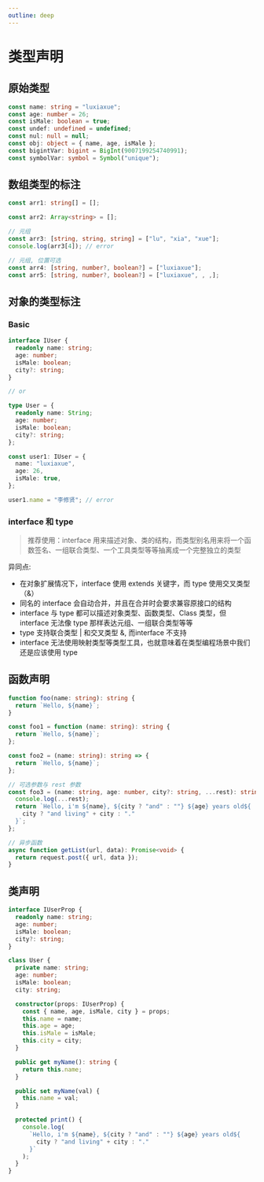 ```yaml
---
outline: deep
---
```


# 类型声明

## 原始类型

```ts
const name: string = "luxiaxue";
const age: number = 26;
const isMale: boolean = true;
const undef: undefined = undefined;
const nul: null = null;
const obj: object = { name, age, isMale };
const bigintVar: bigint = BigInt(9007199254740991);
const symbolVar: symbol = Symbol("unique");
```

## 数组类型的标注

```ts
const arr1: string[] = [];

const arr2: Array<string> = [];

// 元组
const arr3: [string, string, string] = ["lu", "xia", "xue"];
console.log(arr3[4]); // error

// 元组, 位置可选
const arr4: [string, number?, boolean?] = ["luxiaxue"];
const arr5: [string, number?, boolean?] = ["luxiaxue", , ,];
```

## 对象的类型标注

### Basic

```ts
interface IUser {
  readonly name: string;
  age: number;
  isMale: boolean;
  city?: string;
}

// or

type User = {
  readonly name: String;
  age: number;
  isMale: boolean;
  city?: string;
};

const user1: IUser = {
  name: "luxiaxue",
  age: 26,
  isMale: true,
};

user1.name = "李修贤"; // error
```

### interface 和 type

> 推荐使用：interface 用来描述对象、类的结构，而类型别名用来将一个函数签名、一组联合类型、一个工具类型等等抽离成一个完整独立的类型

异同点:

- 在对象扩展情况下，interface 使用 extends 关键字，而 type 使用交叉类型（&）
- 同名的 interface 会自动合并，并且在合并时会要求兼容原接口的结构
- interface 与 type 都可以描述对象类型、函数类型、Class 类型，但 interface 无法像 type 那样表达元组、一组联合类型等等
- type 支持联合类型 | 和交叉类型 &, 而interface 不支持
- interface 无法使用映射类型等类型工具，也就意味着在类型编程场景中我们还是应该使用 type

## 函数声明

```ts
function foo(name: string): string {
  return `Hello, ${name}`;
}

const foo1 = function (name: string): string {
  return `Hello, ${name}`;
};

const foo2 = (name: string): string => {
  return `Hello, ${name}`;
};

// 可选参数与 rest 参数
const foo3 = (name: string, age: number, city?: string, ...rest): string => {
  console.log(...rest);
  return `Hello, i'm ${name}, ${city ? "and" : ""} ${age} years old${
    city ? "and living" + city : "."
  }`;
};

// 异步函数
async function getList(url, data): Promise<void> {
  return request.post({ url, data });
}
```

## 类声明

```ts
interface IUserProp {
  readonly name: string;
  age: number;
  isMale: boolean;
  city?: string;
}

class User {
  private name: string;
  age: number;
  isMale: boolean;
  city: string;

  constructor(props: IUserProp) {
    const { name, age, isMale, city } = props;
    this.name = name;
    this.age = age;
    this.isMale = isMale;
    this.city = city;
  }

  public get myName(): string {
    return this.name;
  }

  public set myName(val) {
    this.name = val;
  }

  protected print() {
    console.log(
      `Hello, i'm ${name}, ${city ? "and" : ""} ${age} years old${
        city ? "and living" + city : "."
      }`
    );
  }
}
```

